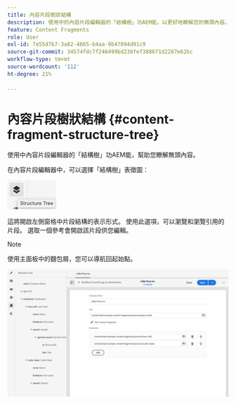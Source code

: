 ```yaml
---
title: 內容片段樹狀結構
description: 使用中的內容片段編輯器的「結構樹」功AEM能，以更好地瞭解您的無頭內容。
feature: Content Fragments
role: User
exl-id: 7e55d7b7-3a82-4665-b4aa-9b47094d91c9
source-git-commit: 34574fdc7f246499bd238fef388671d2287e62bc
workflow-type: tm+mt
source-wordcount: '112'
ht-degree: 21%

---
```


# 內容片段樹狀結構 {#content-fragment-structure-tree}

使用中內容片段編輯器的「結構樹」功AEM能，幫助您瞭解無頭內容。

在內容片段編輯器中，可以選擇「結構樹」表徵圖：

![內容片段樹狀結構](assets/cfm-structuretree-01.png)

這將開啟左側窗格中片段結構的表示形式。 使用此選項，可以瀏覽和瀏覽引用的片段。 選取一個參考會開啟該片段供您編輯。

>[!NOTE]
>
>使用主面板中的麵包屑，您可以導航回起始點。

![內容片段樹狀結構](assets/cfm-structuretree-02.png)

